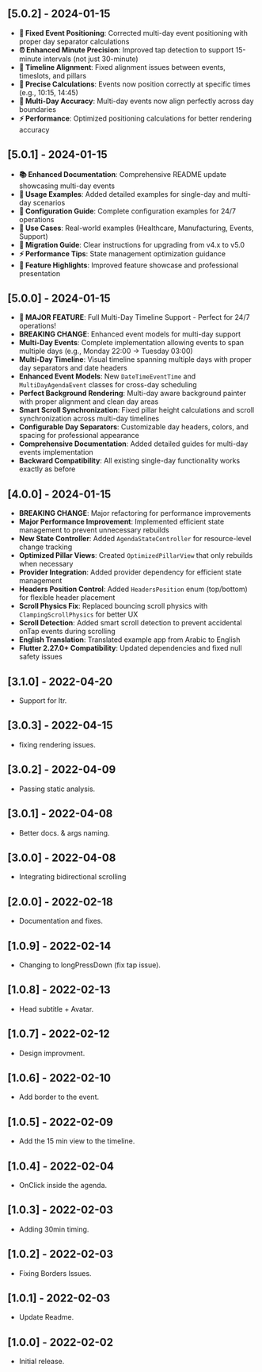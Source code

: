 ## [5.0.2] - 2024-01-15
* **🎯 Fixed Event Positioning**: Corrected multi-day event positioning with proper day separator calculations
* **⏰ Enhanced Minute Precision**: Improved tap detection to support 15-minute intervals (not just 30-minute)
* **🔧 Timeline Alignment**: Fixed alignment issues between events, timeslots, and pillars
* **📐 Precise Calculations**: Events now position correctly at specific times (e.g., 10:15, 14:45)
* **🚀 Multi-Day Accuracy**: Multi-day events now align perfectly across day boundaries
* **⚡ Performance**: Optimized positioning calculations for better rendering accuracy

## [5.0.1] - 2024-01-15
* **📚 Enhanced Documentation**: Comprehensive README update showcasing multi-day events
* **🎯 Usage Examples**: Added detailed examples for single-day and multi-day scenarios
* **🔧 Configuration Guide**: Complete configuration examples for 24/7 operations
* **🚀 Use Cases**: Real-world examples (Healthcare, Manufacturing, Events, Support)
* **🔄 Migration Guide**: Clear instructions for upgrading from v4.x to v5.0
* **⚡ Performance Tips**: State management optimization guidance
* **🌟 Feature Highlights**: Improved feature showcase and professional presentation

## [5.0.0] - 2024-01-15
* **🎉 MAJOR FEATURE**: Full Multi-Day Timeline Support - Perfect for 24/7 operations!
* **BREAKING CHANGE**: Enhanced event models for multi-day support
* **Multi-Day Events**: Complete implementation allowing events to span multiple days (e.g., Monday 22:00 → Tuesday 03:00)
* **Multi-Day Timeline**: Visual timeline spanning multiple days with proper day separators and date headers
* **Enhanced Event Models**: New `DateTimeEventTime` and `MultiDayAgendaEvent` classes for cross-day scheduling
* **Perfect Background Rendering**: Multi-day aware background painter with proper alignment and clean day areas
* **Smart Scroll Synchronization**: Fixed pillar height calculations and scroll synchronization across multi-day timelines
* **Configurable Day Separators**: Customizable day headers, colors, and spacing for professional appearance
* **Comprehensive Documentation**: Added detailed guides for multi-day events implementation
* **Backward Compatibility**: All existing single-day functionality works exactly as before

## [4.0.0] - 2024-01-15
* **BREAKING CHANGE**: Major refactoring for performance improvements
* **Major Performance Improvement**: Implemented efficient state management to prevent unnecessary rebuilds
* **New State Controller**: Added `AgendaStateController` for resource-level change tracking
* **Optimized Pillar Views**: Created `OptimizedPillarView` that only rebuilds when necessary
* **Provider Integration**: Added provider dependency for efficient state management
* **Headers Position Control**: Added `HeadersPosition` enum (top/bottom) for flexible header placement
* **Scroll Physics Fix**: Replaced bouncing scroll physics with `ClampingScrollPhysics` for better UX
* **Scroll Detection**: Added smart scroll detection to prevent accidental onTap events during scrolling
* **English Translation**: Translated example app from Arabic to English
* **Flutter 2.27.0+ Compatibility**: Updated dependencies and fixed null safety issues

## [3.1.0] - 2022-04-20
* Support for ltr.

## [3.0.3] - 2022-04-15
* fixing rendering issues.

## [3.0.2] - 2022-04-09
* Passing static analysis.
## [3.0.1] - 2022-04-08
* Better docs. & args naming.


## [3.0.0] - 2022-04-08
* Integrating bidirectional scrolling

## [2.0.0] - 2022-02-18

* Documentation and fixes.

## [1.0.9] - 2022-02-14

* Changing to longPressDown (fix tap issue).

## [1.0.8] - 2022-02-13

* Head subtitle + Avatar.

## [1.0.7] - 2022-02-12

* Design improvment.
## [1.0.6] - 2022-02-10

* Add border to the event.

## [1.0.5] - 2022-02-09

* Add the 15 min view to the timeline.
## [1.0.4] - 2022-02-04

* OnClick inside the agenda.

## [1.0.3] - 2022-02-03

* Adding 30min timing.


## [1.0.2] - 2022-02-03

* Fixing Borders Issues.

## [1.0.1] - 2022-02-03

* Update Readme.

## [1.0.0] - 2022-02-02

* Initial release.
